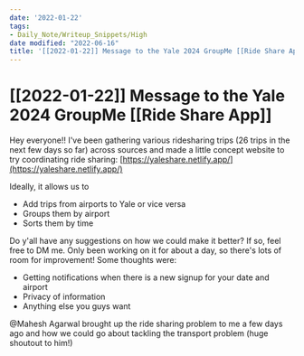 ```yaml
---
date: '2022-01-22'
tags:
- Daily_Note/Writeup_Snippets/High
date modified: "2022-06-16"
title: '[[2022-01-22]] Message to the Yale 2024 GroupMe [[Ride Share App]]'
---
```


# [[2022-01-22]] Message to the Yale 2024 GroupMe [[Ride Share App]]
Hey everyone!! I've been gathering various ridesharing trips (26 trips in the next few days so far) across sources and made a little concept website to try coordinating ride sharing: [https://yaleshare.netlify.app/](https://yaleshare.netlify.app/)

Ideally, it allows us to

- Add trips from airports to Yale or vice versa
- Groups them by airport
- Sorts them by time

Do y'all have any suggestions on how we could make it better? If so, feel free to DM me. Only been working on it for about a day, so there's lots of room for improvement! Some thoughts were:

- Getting notifications when there is a new signup for your date and airport
- Privacy of information
- Anything else you guys want

@Mahesh Agarwal brought up the ride sharing problem to me a few days ago and how we could go about tackling the transport problem (huge shoutout to him!)
